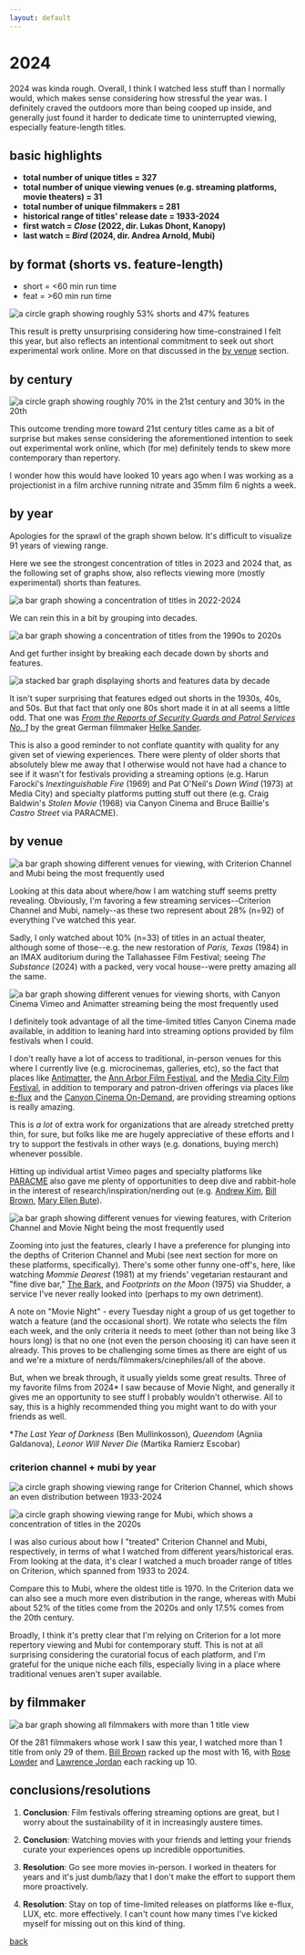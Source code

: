```yaml
---
layout: default
---
```

# 2024
2024 was kinda rough. Overall, I think I watched less stuff than I normally would, which makes sense considering how stressful the year was. I definitely craved the outdoors more than being cooped up inside, and generally just found it harder to dedicate time to uninterrupted viewing, especially feature-length titles.

## basic highlights
* **total number of unique titles = 327**
* **total number of unique viewing venues (e.g. streaming platforms, movie theaters) = 31**
* **total number of unique filmmakers = 281**
* **historical range of titles' release date = 1933-2024**
* **first watch = _Close_ (2022, dir. Lukas Dhont, Kanopy)**
* **last watch = _Bird_ (2024, dir. Andrea Arnold, Mubi)**

## by format (shorts vs. feature-length)
* short = <60 min run time
* feat = >60 min run time

![a circle graph showing roughly 53% shorts and 47% features](./img/2024/shorts-vs-feats.png)

This result is pretty unsurprising considering how time-constrained I felt this year, but also reflects an intentional commitment to seek out short experimental work online. More on that discussed in the [by venue](#by-venue) section.

## by century
![a circle graph showing roughly 70% in the 21st century and 30% in the 20th](./img/2024/views-by-century.png)

This outcome trending more toward 21st century titles came as a bit of surprise but makes sense considering the aforementioned intention to seek out experimental work online, which (for me) definitely tends to skew more contemporary than repertory.

I wonder how this would have looked 10 years ago when I was working as a projectionist in a film archive running nitrate and 35mm film 6 nights a week.

## by year
Apologies for the sprawl of the graph shown below. It's difficult to visualize 91 years of viewing range.

Here we see the strongest concentration of titles in 2023 and 2024 that, as the following set of graphs show, also reflects viewing more (mostly experimental) shorts than features.

![a bar graph showing a concentration of titles in 2022-2024](./img/2024/total-views-by-year.png)

We can rein this in a bit by grouping into decades.

![a bar graph showing a concentration of titles from the 1990s to 2020s](./img/2024/total-views-by-decade.png)

And get further insight by breaking each decade down by shorts and features.

![a stacked bar graph displaying shorts and features data by decade](./img/2024/features-shorts-by-decade.png)

It isn't super surprising that features edged out shorts in the 1930s, 40s, and 50s. But that fact that only one 80s short made it in at all seems a little odd. That one was [_From the Reports of Security Guards and Patrol Services No. 1_](https://mubi.com/en/us/films/from-the-reports-of-security-guards-patrol-services-no1) by the great German filmmaker [Helke Sander](https://en.wikipedia.org/wiki/Helke_Sander).

This is also a good reminder to not conflate quantity with quality for any given set of viewing experiences. There were plenty of older shorts that absolutely blew me away that I otherwise would not have had a chance to see if it wasn't for festivals providing a streaming options (e.g. Harun Farocki's _Inextinguishable Fire_ (1969) and Pat O'Neil's _Down Wind_ (1973) at Media City) and specialty platforms putting stuff out there (e.g. Craig Baldwin's _Stolen Movie_ (1968) via Canyon Cinema and Bruce Baillie's _Castro Street_ via PARACME).

## by venue
![a bar graph showing different venues for viewing, with Criterion Channel and Mubi being the most frequently used](./img/2024/total-views-by-venue.png)

Looking at this data about where/how I am watching stuff seems pretty revealing. Obviously, I'm favoring a few streaming services--Criterion Channel and Mubi, namely--as these two represent about 28% (n=92) of everything I've watched this year.

Sadly, I only watched about 10% (n=33) of titles in an actual theater, although some of those--e.g. the new restoration of _Paris, Texas_ (1984) in an IMAX auditorium during the Tallahassee Film Festival; seeing _The Substance_ (2024) with a packed, very vocal house--were pretty amazing all the same.

![a bar graph showing different venues for viewing shorts, with Canyon Cinema Vimeo and Animatter streaming being the most frequently used](./img/2024/shorts-by-venue.png)

I definitely took advantage of all the time-limited titles Canyon Cinema made available, in addition to leaning hard into streaming options provided by film festivals when I could.

I don't really have a lot of access to traditional, in-person venues for this where I currently live (e.g. microcinemas, galleries, etc), so the fact that places like [Antimatter](https://antimatter.squarespace.com/), the [Ann Arbor Film Festival](https://www.aafilmfest.org/), and the [Media City Film Festival](https://mediacityfilmfestival.com/), in addition to temporary and patron-driven offerings via places like [e-flux](https://www.e-flux.com/film/) and the [Canyon Cinema On-Demand](https://www.patreon.com/c/canyoncinema/posts), are providing streaming options is really amazing.

This is _a lot_ of extra work for organizations that are already stretched pretty thin, for sure, but folks like me are hugely appreciative of these efforts and I try to support the festivals in other ways (e.g. donations, buying merch) whenever possible.

Hitting up individual artist Vimeo pages and specialty platforms like [PARACME](https://www.paracme.com/) also gave me plenty of opportunities to deep dive and rabbit-hole in the interest of research/inspiration/nerding out (e.g. [Andrew Kim](https://mubi.com/en/cast/andrew-kim), [Bill Brown](https://www.heybillbrown.com/), [Mary Ellen Bute](http://www.centerforvisualmusic.org/Bute.htm)).

![a bar graph showing different venues for viewing features, with Criterion Channel and Movie Night being the most frequently used](./img/2024/features-by-venue.png)

Zooming into just the features, clearly I have a preference for plunging into the depths of Criterion Channel and Mubi (see next section for more on these platforms, specifically). There's some other funny one-off's, here, like watching _Mommie Dearest_ (1981) at my friends' vegetarian restaurant and "fine dive bar," [The Bark](https://barkfl.com/), and _Footprints on the Moon_ (1975) via Shudder, a service I've never really looked into (perhaps to my own detriment).  

A note on "Movie Night" - every Tuesday night a group of us get together to watch a feature (and the occasional short). We rotate who selects the film each week, and the only criteria it needs to meet (other than not being like 3 hours long) is that no one (not even the person choosing it) can have seen it already. This proves to be challenging some times as there are eight of us and we're a mixture of nerds/filmmakers/cinephiles/all of the above.

But, when we break through, it usually yields some great results. Three of my favorite films from 2024* I saw because of Movie Night, and generally it gives me an opportunity to see stuff I probably wouldn't otherwise. All to say, this is a highly recommended thing you might want to do with your friends as well.

*_The Last Year of Darkness_ (Ben Mullinkosson), _Queendom_ (Agniia Galdanova), _Leonor Will Never Die_ (Martika Ramierz Escobar)

### criterion channel + mubi by year
![a circle graph showing viewing range for Criterion Channel, which shows an even distribution between 1933-2024](./img/2024/criterion-distribution-by-year.png)

![a circle graph showing viewing range for Mubi, which shows a concentration of titles in the 2020s](./img/2024/mubi-distribution-by-year.png)

I was also curious about how I "treated" Criterion Channel and Mubi, respectively, in terms of what I watched from different years/historical eras. From looking at the data, it's clear I watched a much broader range of titles on Criterion, which spanned from 1933 to 2024.

Compare this to Mubi, where the oldest title is 1970. In the Criterion data we can also see a much more even distribution in the range, whereas with Mubi about 52% of the titles come from the 2020s and only 17.5% comes from the 20th century.  

Broadly, I think it's pretty clear that I'm relying on Criterion for a lot more repertory viewing and Mubi for contemporary stuff. This is not at all surprising considering the curatorial focus of each platform, and I'm grateful for the unique niche each fills, especially living in a place where traditional venues aren't super available.

## by filmmaker
![a bar graph showing all filmmakers with more than 1 title view](./img/2024/filmmakers.png)

Of the 281 filmmakers whose work I saw this year, I watched more than 1 title from only 29 of them. [Bill Brown](https://heybillbrown.com/) racked up the most with 16, with [Rose Lowder](https://lightcone.org/en/filmmaker-199-rose-lowder) and [Lawrence Jordan](http://lawrencecjordan.com/) each racking up 10.

## conclusions/resolutions

1. **Conclusion**: Film festivals offering streaming options are great, but I worry about the sustainability of it in increasingly austere times.

2. **Conclusion**: Watching movies with your friends and letting your friends curate your experiences opens up incredible opportunities.

3. **Resolution**: Go see more movies in-person. I worked in theaters for years and it's just dumb/lazy that I don't make the effort to support them more proactively.

4. **Resolution**: Stay on top of time-limited releases on platforms like e-flux, LUX, etc. more effectively. I can't count how many times I've kicked myself for missing out on this kind of thing.


[back](./)
